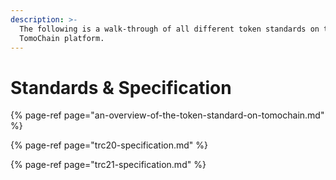 ```yaml
---
description: >-
  The following is a walk-through of all different token standards on the
  TomoChain platform.
---
```


# Standards & Specification



{% page-ref page="an-overview-of-the-token-standard-on-tomochain.md" %}

{% page-ref page="trc20-specification.md" %}

{% page-ref page="trc21-specification.md" %}



